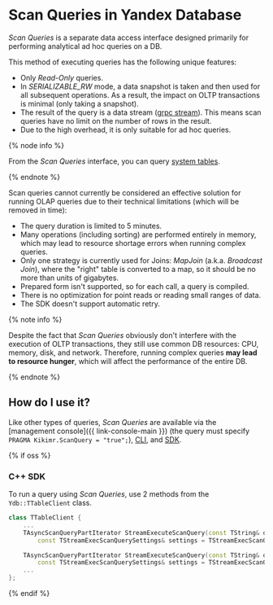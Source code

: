 # Scan Queries in Yandex Database

*Scan Queries* is a separate data access interface designed primarily for performing analytical ad hoc queries on a DB.

This method of executing queries has the following unique features:

* Only *Read-Only* queries.
* In *SERIALIZABLE_RW* mode, a data snapshot is taken and then used for all subsequent operations. As a result, the impact on OLTP transactions is minimal (only taking a snapshot).
* The result of the query is a data stream ([grpc stream](https://grpc.io/docs/what-is-grpc/core-concepts/)). This means scan queries have no limit on the number of rows in the result.
* Due to the high overhead, it is only suitable for ad hoc queries.

{% node info %}

From the *Scan Queries* interface, you can query [system tables](../../troubleshooting/system_views.md).

{% endnote %}

Scan queries cannot currently be considered an effective solution for running OLAP queries due to their technical limitations (which will be removed in time):

* The query duration is limited to 5 minutes.
* Many operations (including sorting) are performed entirely in memory, which may lead to resource shortage errors when running complex queries.
* Only one strategy is currently used for Joins: *MapJoin* (a.k.a. *Broadcast Join*), where the "right" table is converted to a map, so it should be no more than units of gigabytes.
* Prepared form isn't supported, so for each call, a query is compiled.
* There is no optimization for point reads or reading small ranges of data.
* The SDK doesn't support automatic retry.

{% note info %}

Despite the fact that *Scan Queries* obviously don't interfere with the execution of OLTP transactions, they still use common DB resources: CPU, memory, disk, and network. Therefore, running complex queries **may lead to resource hunger**, which will affect the performance of the entire DB.

{% endnote %}

## How do I use it?

Like other types of queries, *Scan Queries* are available via the [management console]({{ link-console-main }}) (the query must specify `PRAGMA Kikimr.ScanQuery = "true";`), [CLI](../../reference/ydb-cli/commands/scan-query.md), and [SDK](../../reference/ydb-sdk/index.md).

{% if oss %}

### C++ SDK

To run a query using *Scan Queries*, use 2 methods from the `Ydb::TTableClient` class.

```cpp
class TTableClient {
    ...
    TAsyncScanQueryPartIterator StreamExecuteScanQuery(const TString& query,
        const TStreamExecScanQuerySettings& settings = TStreamExecScanQuerySettings());

    TAsyncScanQueryPartIterator StreamExecuteScanQuery(const TString& query, const TParams& params,
        const TStreamExecScanQuerySettings& settings = TStreamExecScanQuerySettings());
    ...
};
```

{% endif %}